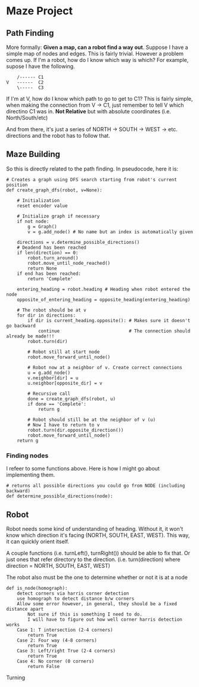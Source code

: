 # Maze Project

## Path Finding 

More formally: **Given a map, can a robot find a way out**. Suppose I have a simple map of nodes and edges. This is fairly trivial. However a problem comes up. If I'm a robot, how do I know which way is which? For example, supose I have the following. 

~~~
    /------ C1
V   ------  C2
    \-----  C3
~~~

If I'm at V, how do I know which path to go to get to C1? This is fairly simple, when making the connection from V -> C1, just remember to tell V which directino C1 was in. **Not Relative** but with absolute coordinates (i.e. North/South/etc)

And from there, it's just a series of NORTH -> SOUTH -> WEST -> etc. directions and the robot has to follow that. 

## Maze Building

So this is directly related to the path finding. In pseudocode, here it is:

~~~
# Creates a graph using DFS search starting from robot's current position
def create_graph_dfs(robot, v=None): 

    # Initialization
    reset encoder value

    # Initialize graph if necessary
    if not node:
        g = Graph()
        v = g.add_node() # No name but an index is automatically given

    directions = v.determine_possible_directions()
    # Deadend has been reached
    if len(direction) == 0: 
        robot.turn_around()
        robot.move_until_node_reached()
        return None
    if end has been reached: 
        return 'Complete'

    entering_heading = robot.heading # Heading when robot entered the node
    opposite_of_entering_heading = opposite_heading(entering_heading)

    # The robot should be at v
    for dir in directions:
        if dir is current_heading.opposite(): # Makes sure it doesn't go backward
            continue                          # The connection should already be made!!!
        robot.turn(dir)

        # Robot still at start node
        robot.move_forward_until_node()
        
        # Robot now at a neighbor of v. Create correct connections
        u = g.add_node()
        v.neighbor[dir] = u
        u.neighbor[opposite_dir] = v

        # Recursive call
        done = create_graph_dfs(robot, u)
        if done == 'Complete':
            return g

        # Robot should still be at the neighbor of v (u)
        # Now I have to return to v
        robot.turn(dir.opposite_direction())
        robot.move_forward_until_node()
    return g
~~~

### Finding nodes

I refeer to some functions above. Here is how I might go about implementing them.

~~~
# returns all possible directions you could go from NODE (including backward)
def determine_possible_directions(node):

~~~

## Robot

Robot needs some kind of understanding of heading. Without it, it won't know which direction it's facing (NORTH, SOUTH, EAST, WEST). This way, it can quickly orient itself. 

A couple functions (i.e. turnLeft(), turnRight()) should be able to fix that. Or just ones that refer directory to the direction. (i.e. turn(direction) where direction = NORTH, SOUTH, EAST, WEST)

The robot also must be the one to determine whether or not it is at a node

~~~
def is_node(homograph):
    detect corners via harris corner detection
    use homograph to detect distance b/w corners
    Allow some error however, in general, they should be a fixed distance apart
        Not sure if this is something I need to do. 
        I will have to figure out how well corner harris detection works
    Case 1: T intersection (2-4 corners)
        return True
    Case 2: Four way (4-8 corners)
        return True
    Case 3: Left/right True (2-4 corners)
        return True 
    Case 4: No corner (0 corners)
        return False
~~~

Turning